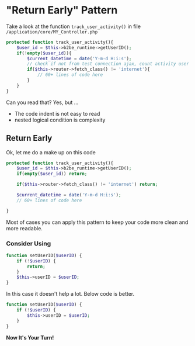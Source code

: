 # "Return Early" Pattern

Take a look at the function `track_user_activity()` in file `/application/core/MY_Controller.php`

```php
protected function track_user_activity(){
    $user_id = $this->b2be_runtime->getUserID();
    if(!empty($user_id)){
        $current_datetime = date('Y-m-d H:i:s');
        // check if not from test connection ajax, count activity user
        if($this->router->fetch_class() != 'internet'){
            // 60+ lines of code here
        }
    }
}
```

Can you read that? Yes, but ... 
- The code indent is not easy to read
- nested logical condition is complexity

## Return Early

Ok, let me do a make up on this code

```php
protected function track_user_activity(){
    $user_id = $this->b2be_runtime->getUserID();
    if(empty($user_id)) return;

    if($this->router->fetch_class() != 'internet') return;

    $current_datetime = date('Y-m-d H:i:s');
    // 60+ lines of code here

}
```

Most of cases you can apply this pattern to keep your code more clean and more readable.

### Consider Using

```php
function setUserID($userID) {
    if (!$userID) {
        return;
    }
    $this->userID = $userID;
}
```

In this case it doesn't help a lot. Below code is better.

```php
function setUserID($userID) {
    if (!$userID) {
        $this->userID = $userID;
    }
}
```

**Now It's Your Turn!**

